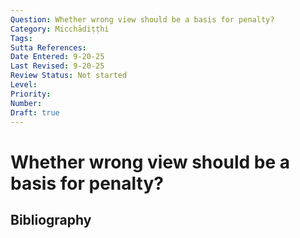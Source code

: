 ```yaml
---
Question: Whether wrong view should be a basis for penalty?
Category: Micchādiṭṭhi
Tags: 
Sutta References: 
Date Entered: 9-20-25
Last Revised: 9-20-25
Review Status: Not started
Level: 
Priority: 
Number: 
Draft: true
---
```


# Whether wrong view should be a basis for penalty?

## Bibliography

<!-- 

Notes:



-->